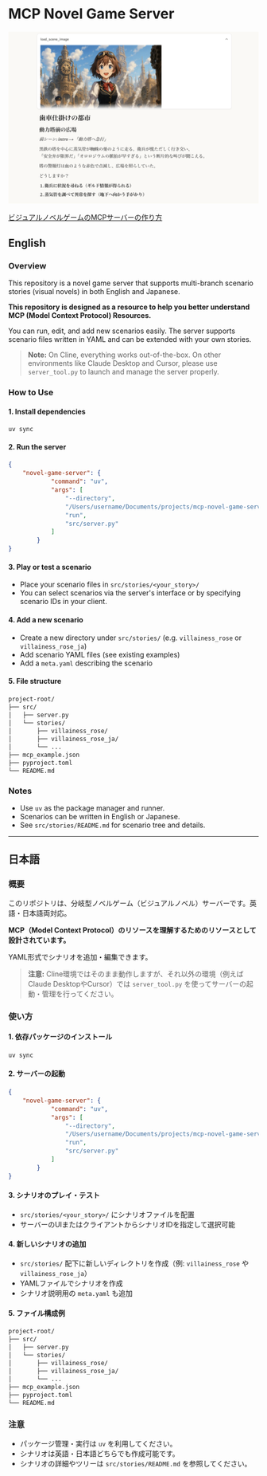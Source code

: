 # MCP Novel Game Server

![alt text](static/images/image.png)

[ビジュアルノベルゲームのMCPサーバーの作り方](https://note.com/gotalab/n/n34b4fcc46d22)

## English

### Overview
This repository is a novel game server that supports multi-branch scenario stories (visual novels) in both English and Japanese. 

**This repository is designed as a resource to help you better understand MCP (Model Context Protocol) Resources.**

You can run, edit, and add new scenarios easily. The server supports scenario files written in YAML and can be extended with your own stories.

> **Note:** On Cline, everything works out-of-the-box. On other environments like Claude Desktop and Cursor, please use `server_tool.py` to launch and manage the server properly.

### How to Use

#### 1. Install dependencies
```
uv sync
```

#### 2. Run the server
```json
{
    "novel-game-server": {
            "command": "uv",
            "args": [
                "--directory",
                "/Users/username/Documents/projects/mcp-novel-game-server", ## Replace with your project root
                "run",
                "src/server.py"
            ]
        }
}
```

#### 3. Play or test a scenario
- Place your scenario files in `src/stories/<your_story>/`
- You can select scenarios via the server's interface or by specifying scenario IDs in your client.

#### 4. Add a new scenario
- Create a new directory under `src/stories/` (e.g. `villainess_rose` or `villainess_rose_ja`)
- Add scenario YAML files (see existing examples)
- Add a `meta.yaml` describing the scenario

#### 5. File structure
```
project-root/
├── src/
│   ├── server.py
│   └── stories/
│       ├── villainess_rose/
│       ├── villainess_rose_ja/
│       └── ...
├── mcp_example.json
├── pyproject.toml
└── README.md
```

### Notes
- Use `uv` as the package manager and runner.
- Scenarios can be written in English or Japanese.
- See `src/stories/README.md` for scenario tree and details.

---

## 日本語

### 概要
このリポジトリは、分岐型ノベルゲーム（ビジュアルノベル）サーバーです。英語・日本語両対応。

**MCP（Model Context Protocol）のリソースを理解するためのリソースとして設計されています。**

YAML形式でシナリオを追加・編集できます。

> **注意:** Cline環境ではそのまま動作しますが、それ以外の環境（例えばClaude DesktopやCursor）では `server_tool.py` を使ってサーバーの起動・管理を行ってください。

### 使い方

#### 1. 依存パッケージのインストール
```
uv sync
```

#### 2. サーバーの起動
```json
{
    "novel-game-server": {
            "command": "uv",
            "args": [
                "--directory",
                "/Users/username/Documents/projects/mcp-novel-game-server", ## ご自身のプロジェクトルートに変更してください
                "run",
                "src/server.py"
            ]
        }
}
```

#### 3. シナリオのプレイ・テスト
- `src/stories/<your_story>/` にシナリオファイルを配置
- サーバーのUIまたはクライアントからシナリオIDを指定して選択可能

#### 4. 新しいシナリオの追加
- `src/stories/` 配下に新しいディレクトリを作成（例: `villainess_rose` や `villainess_rose_ja`）
- YAMLファイルでシナリオを作成
- シナリオ説明用の `meta.yaml` も追加

#### 5. ファイル構成例
```
project-root/
├── src/
│   ├── server.py
│   └── stories/
│       ├── villainess_rose/
│       ├── villainess_rose_ja/
│       └── ...
├── mcp_example.json
├── pyproject.toml
└── README.md
```

### 注意
- パッケージ管理・実行は `uv` を利用してください。
- シナリオは英語・日本語どちらでも作成可能です。
- シナリオの詳細やツリーは `src/stories/README.md` を参照してください。